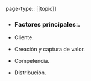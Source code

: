 page-type:: [[topic]]
- ### Factores principales:.

- Cliente.

- Creación y captura de valor.

- Competencia.

- Distribución.



